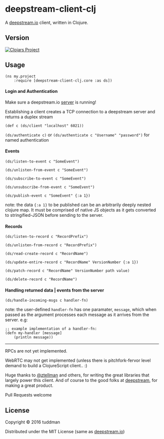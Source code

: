 # deepstream-client-clj

A [deepstream.io](https://www.deepstream.io) client, written in Clojure. 


## Version

[![Clojars Project](https://img.shields.io/clojars/v/tuddman/deepstream-client-clj.svg)](https://clojars.org/tuddman/deepstream-client-clj)

## Usage



```
(ns my.project
    :require [deepstream-client-clj.core :as ds])
```


#### Login and Authentication

Make sure a deepstream.io [server](https://github.com/deepstreamIO/deepstream.io) is running!

Establishing a client creates a TCP connection to a deepstream server and returns a duplex stream

`(def c (ds/client "localhost" 6021))`

`(ds/authenticate c)` or `(ds/authenticate c "Username" "password")` for named authentication

#### Events


`(ds/listen-to-event c "SomeEvent")`

`(ds/unlisten-from-event c "SomeEvent")`

`(ds/subscribe-to-event c "SomeEvent")`

`(ds/unsubscribe-from-event c "SomeEvent")`

`(ds/publish-event c "SomeEvent" {:a 1})`

note: the data `{:a 1}` to be published can be an arbitrarily deeply nested clojure map.  It must be comprised of native JS objects as it gets converted to stringified-JSON before sending to the server.

#### Records

`(ds/listen-to-record c "RecordPrefix")`

`(ds/unlisten-from-record c "RecordPrefix")`

`(ds/read-create-record c "RecordName")`

`(ds/update-entire-record c "RecordName" VersionNumber {:a 1})`

`(ds/patch-record c "RecordName" VersionNumber path value)`

`(ds/delete-record c "RecordName")`


#### Handling returned data | events from the server

`(ds/handle-incoming-msgs c handler-fn)`

note: the user-defined `handler-fn` has one paramater, `message`, which when passed as the argument processes each message as it arrives from the server. e.g:

```
;; example implementation of a handler-fn:
(defn my-handler [message]
    (println message))
```

---


RPCs are not yet implemented.

WebRTC may not get implemented (unless there is pitchfork-fervor level demand to build a ClojureScript client.. :)

Huge thanks to [@ztellman](https://github.com/ztellman) and others, for writing the great libraries that largely power this client.
And of course to the good folks at [deepstream](https://deepstream.io), for making a great product.

Pull Requests welcome

## License

Copyright © 2016 tuddman

Distributed under the MIT License (same as [deepstream.io](https://github.com/deepstreamIO/deepstream.io/blob/master/LICENSE))
